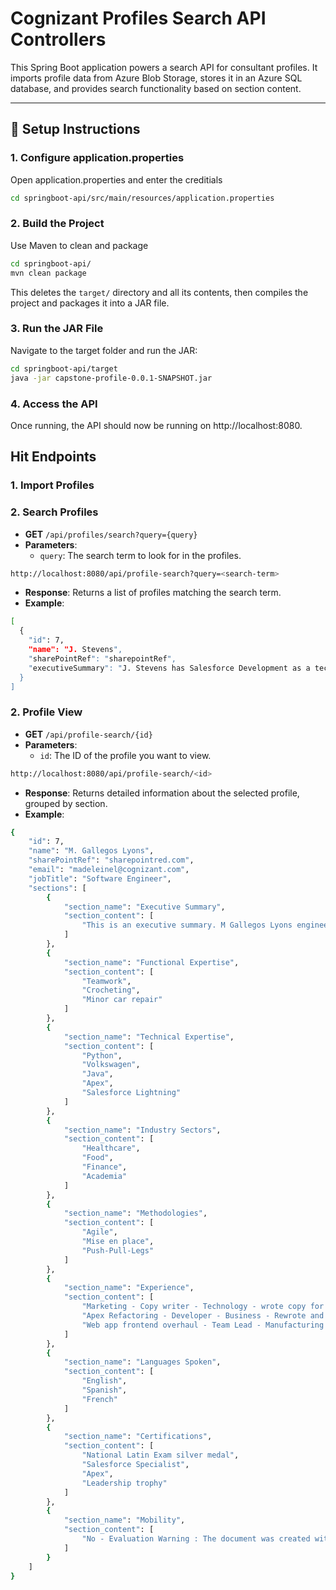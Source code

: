 # Cognizant Profiles Search API Controllers

This Spring Boot application powers a search API for consultant profiles. It imports profile data from Azure Blob Storage, stores it in an Azure SQL database, and provides search functionality based on section content.

---

## 🔧 Setup Instructions

### 1. Configure application.properties

Open application.properties and enter the creditials 
```bash
cd springboot-api/src/main/resources/application.properties
```
### 2. Build the Project

Use Maven to clean and package 
```bash
cd springboot-api/
mvn clean package 
```
This deletes the `target/` directory and all its contents, then compiles the project and packages it into a JAR file.

### 3. Run the JAR File

Navigate to the target folder and run the JAR:
```bash
cd springboot-api/target
java -jar capstone-profile-0.0.1-SNAPSHOT.jar
```

### 4. Access the API
Once running, the API should now be running on http://localhost:8080.

## Hit Endpoints

### 1. Import Profiles

### 2. Search Profiles
- **GET** `/api/profiles/search?query={query}`
- **Parameters**:
  - `query`: The search term to look for in the profiles.
```bash
http://localhost:8080/api/profile-search?query=<search-term>
```
- **Response**: Returns a list of profiles matching the search term.
- **Example**: 
```bash
[
  {
    "id": 7,
    "name": "J. Stevens",
    "sharePointRef": "sharepointRef",
    "executiveSummary": "J. Stevens has Salesforce Development as a technical expertise..."
  }
]
```

### 2. Profile View
- **GET** `/api/profile-search/{id}`
- **Parameters**:
  - `id`: The ID of the profile you want to view.
```bash
http://localhost:8080/api/profile-search/<id>
```
- **Response**: Returns detailed information about the selected profile, grouped by section.
- **Example**:
```bash
{
    "id": 7,
    "name": "M. Gallegos Lyons",
    "sharePointRef": "sharepointred.com",
    "email": "madeleinel@cognizant.com",
    "jobTitle": "Software Engineer",
    "sections": [
        {
            "section_name": "Executive Summary",
            "section_content": [
                "This is an executive summary. M Gallegos Lyons engineers software, - develops solutions, units the tests, and qualities the assurance."
            ]
        },
        {
            "section_name": "Functional Expertise",
            "section_content": [
                "Teamwork",
                "Crocheting",
                "Minor car repair"
            ]
        },
        {
            "section_name": "Technical Expertise",
            "section_content": [
                "Python",
                "Volkswagen",
                "Java",
                "Apex",
                "Salesforce Lightning"
            ]
        },
        {
            "section_name": "Industry Sectors",
            "section_content": [
                "Healthcare",
                "Food",
                "Finance",
                "Academia"
            ]
        },
        {
            "section_name": "Methodologies",
            "section_content": [
                "Agile",
                "Mise en place",
                "Push-Pull-Legs"
            ]
        },
        {
            "section_name": "Experience",
            "section_content": [
                "Marketing - Copy writer - Technology - wrote copy for social media messages - promoted webinars and whitepapers",
                "Apex Refactoring - Developer - Business - Rewrote and refactored and debugged and recompiled code - Testing, tested, test, unit, user, client, UI, UX, UX/UI",
                "Web app frontend overhaul - Team Lead - Manufacturing - Javascript js the front-end ui to enable a smooth and polished ux - Angular and REACT with bootstrap kendo tailwind - html htmx stateless stateful design graphics"
            ]
        },
        {
            "section_name": "Languages Spoken",
            "section_content": [
                "English",
                "Spanish",
                "French"
            ]
        },
        {
            "section_name": "Certifications",
            "section_content": [
                "National Latin Exam silver medal",
                "Salesforce Specialist",
                "Apex",
                "Leadership trophy"
            ]
        },
        {
            "section_name": "Mobility",
            "section_content": [
                "No - Evaluation Warning : The document was created with Spire.Presentation for Python"
            ]
        }
    ]
}
```